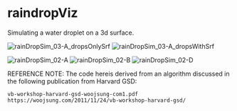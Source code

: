 # raindropViz
Simulating a water droplet on a 3d surface.

![rainDropSim_03-A_dropsOnlySrf](https://user-images.githubusercontent.com/6398561/146388106-e9ec07b9-b822-4183-9929-8dd5608b4ee4.JPG)
![rainDropSim_03-A_dropsWithSrf](https://user-images.githubusercontent.com/6398561/146388109-5c032e87-ee97-43dd-a77b-2c509b74ad44.JPG)

![rainDropSim_02-A](https://user-images.githubusercontent.com/6398561/146388148-a6cd6a49-8a42-4065-a752-484c05f98c3b.JPG)
![rainDropSim_02-B](https://user-images.githubusercontent.com/6398561/146388152-28eb148b-8dca-46be-9dac-0f7c5f4678cc.JPG)
![rainDropSim_02-D](https://user-images.githubusercontent.com/6398561/146388156-4ea8ff0c-4cee-4912-9485-6c7910a51761.JPG)

REFERENCE NOTE:
The code hereis derived from an algorithm discussed in the following publication from Harvard GSD:
    
    vb-workshop-harvard-gsd-woojsung-com1.pdf
    https://woojsung.com/2011/11/24/vb-workshop-harvard-gsd/
